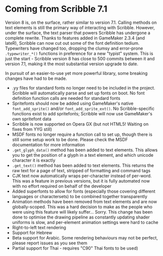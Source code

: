 # Coming from Scribble 7.1

Version 8 is, on the surface, rather similar to version 7.1. Calling methods on text elements is still the primary way of interacting with Scribble. However, under the surface, the text parser that powers Scribble has undergone a complete rewrite. Thanks to features added in GameMaker 2.3.4 (and lateR), Scribble can now cut out some of the font definition tedium. Typewriters have changed too, dropping the clumsy and error-prone `.typewriter_*()` functions in preference for a new "typist" system. This is just the start - Scribble version 8 has close to 500 commits between it and version 7.1, making it the most substantial version upgrade to date.

In pursuit of an easier-to-use yet more powerful library, some breaking changes have had to be made.

- .yy files for standard fonts no longer need to be included in the project. Scribble will automatically parse and set up fonts on boot. No font definition function calls are needed for standard fonts
- Spritefonts should now be added using GameMaker's native `font_add_sprite()` and/or `font_add_sprite_ext()`. No Scribble-specific functions exist to add spritefonts; Scribble will now use GameMaker's own spritefont data
- Scribble is now supported on Opera GX (but not HTML5! Waiting on fixes from YYG still)
- MSDF fonts no longer require a function call to set up, though there is still some setup work to be done. Please check the MSDF documentation for more information
- `.get_glyph_data()` method has been added to text elements. This allows you to get the position of a glyph in a text element, and which unicode character it is exactly
- `.get_text()` method has been added to text elements. This returns the raw text for a page of text, stripped of formatting and command tags
- CJK text now automatically wraps per-character instead of per-word. This was a feature in previous versions, but it is fully automated now with no effort required on behalf of the developer
- Added superfonts to allow for fonts (especially those covering different languages or charactersets) to be combined together transparently
- Animation methods have been removed from text elements and are now globally-scoped. This was a hard decision to make as the people who were using this feature will likely suffer... Sorry. This change has been done to optimise the drawing pipeline as constantly updating shader uniforms is slow, and per-element animation settings were hard to cache
- Right-to-left text rendering
- Support for Hebrew
- Beta support for Arabic. Some rendering behaviours may not be perfect, please report issues as you see them
- Partial support for Thai - requires "C90" Thai fonts to be used)
